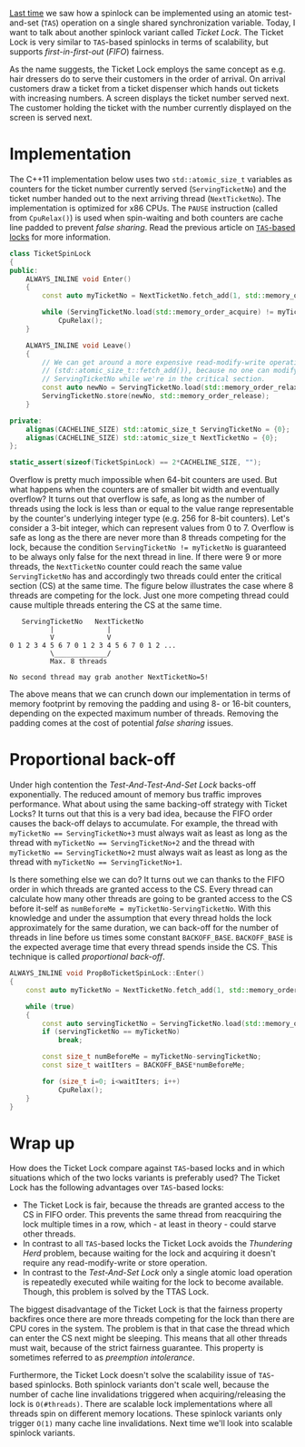 [Last time](https://geidav.wordpress.com/2016/03/23/test-and-set-spinlocks/) we saw how a spinlock can be implemented using an atomic test-and-set (`TAS`) operation on a single shared synchronization variable. Today, I want to talk about another spinlock variant called *Ticket Lock*. The Ticket Lock is very similar to `TAS`-based spinlocks in terms of scalability, but supports *first-in-first-out* (*FIFO*) fairness.

As the name suggests, the Ticket Lock employs the same concept as e.g. hair dressers do to serve their customers in the order of arrival. On arrival customers draw a ticket from a ticket dispenser which hands out tickets with increasing numbers. A screen displays the ticket number served next. The customer holding the ticket with the number currently displayed on the screen is served next.

# Implementation
The C++11 implementation below uses two `std::atomic_size_t` variables as counters for the ticket number currently served (`ServingTicketNo`) and the ticket number handed out to the next arriving thread (`NextTicketNo`). The implementation is optimized for x86 CPUs. The `PAUSE` instruction (called from `CpuRelax()`) is used when spin-waiting and both counters are cache line padded to prevent *false sharing*. Read the previous article on [`TAS`-based locks](https://geidav.wordpress.com/2016/03/23/test-and-set-spinlocks/) for more information.

```cpp
class TicketSpinLock
{
public:
    ALWAYS_INLINE void Enter()
    {
        const auto myTicketNo = NextTicketNo.fetch_add(1, std::memory_order_relaxed);

        while (ServingTicketNo.load(std::memory_order_acquire) != myTicketNo)
            CpuRelax();
    }

    ALWAYS_INLINE void Leave()
    {
        // We can get around a more expensive read-modify-write operation
        // (std::atomic_size_t::fetch_add()), because no one can modify
        // ServingTicketNo while we're in the critical section.
        const auto newNo = ServingTicketNo.load(std::memory_order_relaxed)+1;
        ServingTicketNo.store(newNo, std::memory_order_release);
    }

private:
    alignas(CACHELINE_SIZE) std::atomic_size_t ServingTicketNo = {0};
    alignas(CACHELINE_SIZE) std::atomic_size_t NextTicketNo = {0};
};

static_assert(sizeof(TicketSpinLock) == 2*CACHELINE_SIZE, "");
```

Overflow is pretty much impossible when 64-bit counters are used. But what happens when the counters are of smaller bit width and eventually overflow? It turns out that overflow is safe, as long as the number of threads using the lock is less than or equal to the value range representable by the counter's underlying integer type (e.g. 256 for 8-bit counters). Let's consider a 3-bit integer, which can represent values from 0 to 7. Overflow is safe as long as the there are never more than 8 threads competing for the lock, because the condition `ServingTicketNo != myTicketNo` is guaranteed to be always only false for the next thread in line. If there were 9 or more threads, the `NextTicketNo` counter could reach the same value `ServingTicketNo` has and accordingly two threads could enter the critical section (CS) at the same time. The figure below illustrates the case where 8 threads are competing for the lock. Just one more competing thread could cause multiple threads entering the CS at the same time.

```
   ServingTicketNo   NextTicketNo
          |             |
          V             V
0 1 2 3 4 5 6 7 0 1 2 3 4 5 6 7 0 1 2 ...
          \_____________/
          Max. 8 threads

No second thread may grab another NextTicketNo=5!
```
The above means that we can crunch down our implementation in terms of memory footprint by removing the padding and using 8- or 16-bit counters, depending on the expected maximum number of threads. Removing the padding comes at the cost of potential *false sharing* issues.

# Proportional back-off
Under high contention the *Test-And-Test-And-Set Lock* backs-off exponentially. The reduced amount of memory bus traffic improves performance. What about using the same backing-off strategy with Ticket Locks? It turns out that this is a very bad idea, because the FIFO order causes the back-off delays to accumulate. For example, the thread with `myTicketNo == ServingTicketNo+3` must always wait as least as long as the thread with `myTicketNo == ServingTicketNo+2` and the thread with `myTicketNo == ServingTicketNo+2` must always wait as least as long as the thread with `myTicketNo == ServingTicketNo+1`.

Is there something else we can do? It turns out we can thanks to the FIFO order in which threads are granted access to the CS. Every thread can calculate how many other threads are going to be granted access to the CS before it-self as `numBeforeMe = myTicketNo-ServingTicketNo`. With this knowledge and under the assumption that every thread holds the lock approximately for the same duration, we can back-off for the number of threads in line before us times some constant `BACKOFF_BASE`. `BACKOFF_BASE` is the expected average time that every thread spends inside the CS. This technique is called *proportional back-off*.

```cpp
ALWAYS_INLINE void PropBoTicketSpinLock::Enter()
{
    const auto myTicketNo = NextTicketNo.fetch_add(1, std::memory_order_relaxed);

    while (true)
    {
        const auto servingTicketNo = ServingTicketNo.load(std::memory_order_acquire);
        if (servingTicketNo == myTicketNo)
            break;

        const size_t numBeforeMe = myTicketNo-servingTicketNo;
        const size_t waitIters = BACKOFF_BASE*numBeforeMe;

        for (size_t i=0; i<waitIters; i++)
            CpuRelax();
    }
}
```

# Wrap up
How does the Ticket Lock compare against `TAS`-based locks and in which situations which of the two locks variants is preferably used? The Ticket Lock has the following advantages over `TAS`-based locks:

- The Ticket Lock is fair, because the threads are granted access to the CS in FIFO order. This prevents the same thread from reacquiring the lock multiple times in a row, which - at least in theory - could starve other threads.
- In contrast to all `TAS`-based locks the Ticket Lock avoids the *Thundering Herd* problem, because waiting for the lock and acquiring it doesn't require any read-modify-write or store operation.
- In contrast to the *Test-And-Set Lock* only a single atomic load operation is repeatedly executed while waiting for the lock to become available. Though, this problem is solved by the TTAS Lock.

The biggest disadvantage of the Ticket Lock is that the fairness property backfires once there are more threads competing for the lock than there are CPU cores in the system. The problem is that in that case the thread which can enter the CS next might be sleeping. This means that all other threads must wait, because of the strict fairness guarantee. This property is sometimes referred to as *preemption intolerance*.

Furthermore, the Ticket Lock doesn't solve the scalability issue of `TAS`-based spinlocks. Both spinlock variants don't scale well, because the number of cache line invalidations triggered when acquiring/releasing the lock is `O(#threads)`. There are scalable lock implementations where all threads spin on different memory locations. These spinlock variants only trigger `O(1)` many cache line invalidations. Next time we'll look into scalable spinlock variants.